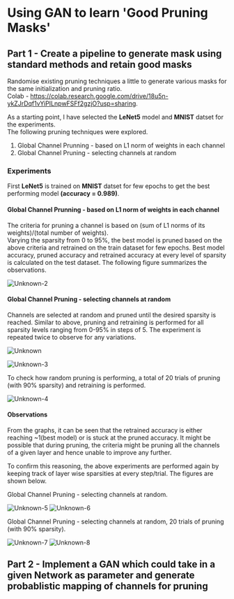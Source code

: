 # Using GAN to learn 'Good Pruning Masks'    

## Part 1 - Create a pipeline to generate mask using standard methods and retain good masks  
Randomise existing pruning techniques a little to generate various masks for the same initialization and pruning ratio.   
Colab - https://colab.research.google.com/drive/18u5n-ykZJrDqf1vYiPILnpwFSFf2gzjO?usp=sharing.  
   
As a starting point, I have selected the **LeNet5** model and **MNIST** datset for the experiments.   
The following pruning techniques were explored.   
1. Global Channel Prunning - based on L1 norm of weights in each channel
2. Global Channel Pruning - selecting channels at random

### Experiments    
First **LeNet5** is trained on **MNIST** datset for few epochs to get the best performing model **(accuracy = 0.989)**.  

#### Global Channel Prunning - based on L1 norm of weights in each channel    
The criteria for pruning a channel is based on (sum of L1 norms of its weights)/(total number of weights).   
Varying the sparsity from 0 to 95%, the best model is pruned based on the above criteria and retrained on the train dataset for few epochs.
Best model accuracy, pruned accuracy and retrained accuracy at every level of sparsity is calculated on the test dataset. The following figure summarizes the observations.   

![Unknown-2](https://user-images.githubusercontent.com/94199007/221704789-25f84193-e0ba-47f6-851e-cfcb4dc8d07d.png)

#### Global Channel Pruning - selecting channels at random    
Channels are selected at random and pruned until the desired sparsity is reached. Similar to above, pruning and retraining is performed for all sparsity levels ranging from 0-95% in steps of 5. The experiment is repeated twice to observe for any variations.

![Unknown](https://user-images.githubusercontent.com/94199007/221708640-3052e366-2775-412f-bd2b-e4d81d225a29.png)
   
![Unknown-3](https://user-images.githubusercontent.com/94199007/221708735-62eef9f3-19d4-46c2-bfc1-636760f5c814.png)


To check how random pruning is performing, a total of 20 trials of pruning (with 90% sparsity) and retraining is performed. 

![Unknown-4](https://user-images.githubusercontent.com/94199007/221708911-53a5eaaf-a580-4ab6-9447-7edb5fc9b716.png)

#### Observations   
From the graphs, it can be seen that the retrained accuracy is either reaching ~1(best model) or is stuck at the pruned accuracy. It might be possible that during pruning, the criteria might be pruning all the channels of a given layer and hence unable to improve any further.   

To confirm this reasoning, the above experiments are performed again by keeping track of layer wise sparsities at every step/trial. The figures are shown below.   

Global Channel Pruning - selecting channels at random.   

![Unknown-5](https://user-images.githubusercontent.com/94199007/221711567-23a96c72-c32b-4be8-8dd8-ee61d31799f4.png)
![Unknown-6](https://user-images.githubusercontent.com/94199007/221711598-d404c60e-2e5e-4c1d-8c65-41504d9e05fa.png)


Global Channel Pruning - selecting channels at random, 20 trials of pruning (with 90% sparsity).  

![Unknown-7](https://user-images.githubusercontent.com/94199007/221711732-69876cd7-278f-46d2-a375-a008d58d0aea.png)
![Unknown-8](https://user-images.githubusercontent.com/94199007/221711764-1f1f6077-a63c-4dc6-99a4-bcfb48266f80.png)


## Part 2 - Implement a GAN which could take in a given Network as parameter and generate probablistic mapping of channels for pruning     

